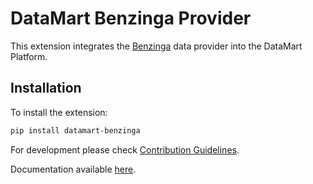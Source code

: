 # DataMart Benzinga Provider

This extension integrates the [Benzinga](https://www.benzinga.com/) data provider into the DataMart Platform.

## Installation

To install the extension:

```bash
pip install datamart-benzinga
```

For development please check [Contribution Guidelines](https://github.com/DataMart-finance/DataMartTerminal/blob/develop/datamart/CONTRIBUTING.md).

Documentation available [here](https://docs.datamart.co/platform).
